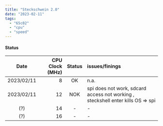 ```yaml
---
title: "Steckschwein 2.0"
date: "2023-02-11"
tags:
  - "65c02"
  - "cpu"
  - "speed"
---
```


#### Status
| Date | CPU Clock (MHz) | Status | issues/finings |
|:--:|-:|:-:|:-|
| 2023/02/11 | 8 | OK | n.a.|
| 2023/02/11 | 12 | NOK | spi does not work, sdcard access not working , steckshell enter kills OS => spi |
| (?) | 14 | - | - |
| (?) | 16 | - | - |

